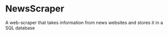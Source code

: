 # NewsScraper
A web-scraper that takes information from news websites and stores it in a SQL database
